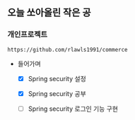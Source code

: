 ## 오늘 쏘아올린 작은 공

### 개인프로젝트
    https://github.com/rlawls1991/commerce
- 들어가며
    - [X] Spring security 설정
    - [X] Spring security 공부
    - [ ] Spring security 로그인 기능 구현


